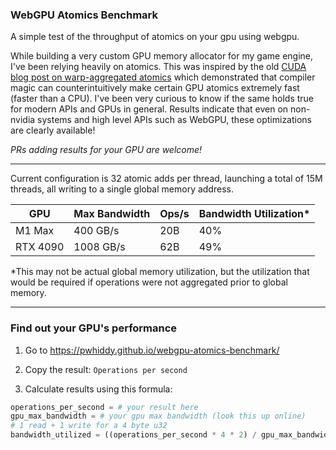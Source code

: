 ### WebGPU Atomics Benchmark

A simple test of the throughput of atomics on your gpu using webgpu.

While building a very custom GPU memory allocator for my game engine, I've been relying heavily on atomics. This was inspired by the old [CUDA blog post on warp-aggregated atomics](https://developer.nvidia.com/blog/cuda-pro-tip-optimized-filtering-warp-aggregated-atomics/) which demonstrated that compiler magic can counterintuitively make certain GPU atomics extremely fast (faster than a CPU). I've been very curious to know if the same holds true for modern APIs and GPUs in general. Results indicate that even on non-nvidia systems and high level APIs such as WebGPU, these optimizations are clearly available!

*PRs adding results for your GPU are welcome!*


----

Current configuration is 32 atomic adds per thread, launching a total of 15M threads, all writing to a single global memory address.

| GPU | Max Bandwidth | Ops/s | Bandwidth Utilization* | 
|----- | ----- | ----- | ----- |
|M1 Max | 400 GB/s | 20B | 40% |
| RTX 4090 | 1008 GB/s | 62B | 49% |

*This may not be actual global memory utilization, but the utilization that would be required if operations were not aggregated prior to global memory.

----
### Find out your GPU's performance 

1. Go to https://pwhiddy.github.io/webgpu-atomics-benchmark/  

2. Copy the result: `Operations per second`  

3. Calculate results using this formula:

```python
operations_per_second = # your result here
gpu_max_bandwidth = # your gpu max bandwidth (look this up online)
# 1 read + 1 write for a 4 byte u32
bandwidth_utilized = ((operations_per_second * 4 * 2) / gpu_max_bandwidth) * 100
```

